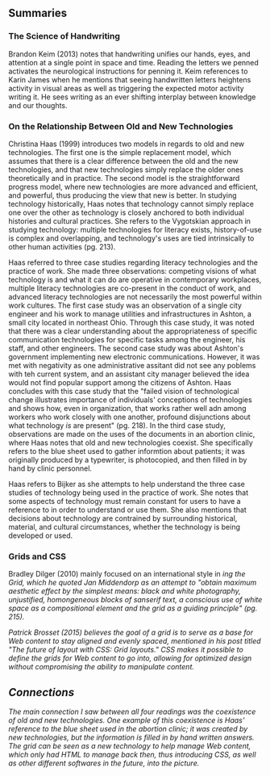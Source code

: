 ## Summaries

### The Science of Handwriting

Brandon Keim (2013) notes that handwriting unifies our hands, eyes, and attention at a single point in space and time. Reading the letters we penned activates the neurological instructions for penning it. Keim references to Karin James when he mentions that seeing handwritten letters heightens activity in visual areas as well as triggering the expected motor activity writing it. He sees writing as an ever shifting interplay between knowledge and our thoughts.

### On the Relationship Between Old and New Technologies

Christina Haas (1999) introduces two models in regards to old and new technologies. The first one is the simple replacement model, which assumes that there is a clear difference between the old and the new technologies, and that new technologies simply replace the older ones theoretically and in practice. The second model is the straightforward progress model, where new technologies are more advanced and efficient, and powerful, thus producing the view that new is better. In studying technology historically, Haas notes that technology cannot simply replace one over the other as technology is closely anchored to both individual histories and cultural practices. She refers to the Vygotskian approach in studying technology: multiple technologies for literacy exists, history-of-use is complex and overlapping, and technology's uses are tied intrinsically to other human activities (pg. 213).

Haas referred to three case studies regarding literacy technologies and the practice of work. She made three observations: competing visions of what technology is and what it can do are operative in contemporary workplaces, multiple literacy technologies are co-present in the conduct of work, and advanced literacy technologies are not necessarily the most powerful within work cultures. The first case study was an observation of a single city engineer and his work to manage utilities and infrastructures in Ashton, a small city located in northeast Ohio. Through this case study, it was noted that there was a clear understanding about the appropriateness of specific communication technologies for specific tasks among the engineer, his staff, and other engineers. The second case study was about Ashton's government implementing new electronic communications. However, it was met with negativity as one administrative assitant did not see any poblems with teh current system, and an assistant city manager believed the idea would not find popular support among the citizens of Ashton. Haas concludes with this case study that the "failed vision of technological change illustrates importance of individuals' conceptions of technologies and shows how, even in organization, that works rather well adn among workers who work closely with one another, profound disjunctions about what technology _is_ are present" (pg. 218). In the third case study, observations are made on the uses of the documents in an abortion clinic, where Haas notes that old and new technologies coexist. She specifically refers to the blue sheet used to gather informtion about patients; it was originally produced by a typewriter, is photocopied, and then filled in by hand by clinic personnel. 

Haas refers to Bijker as she attempts to help understand the three case studies of technology being used in the practice of work. She notes that some aspects of technology must remain constant for users to have a reference to in order to understand or use them. She also mentions that decisions about technology are contrained by surrounding historical, material, and cultural circumstances, whether the technology is being developed or used.

### Grids and CSS

Bradley Dilger (2010) mainly focused on an international style in _<table>ing the Grid_, which he quoted Jan Middendorp as an attempt to "obtain maximum aesthetic effect by the simplest means: black and white photography, unjustified, homongeneous blocks of sanserif text, a conscious use of white space as a compositional element and the grid as a guiding principle" (pg. 215). 

Patrick Brosset (2015) believes the goal of a grid is to serve as a base for Web content to stay aligned and evenly spaced, mentioned in his post titled "The future of layout with CSS: Grid layouts." CSS makes it possible to define the grids for Web content to go into, allowing for optimized design without compromising the ability to manipulate content.

## Connections

The main connection I saw between all four readings was the coexistence of old and new technologies. One example of this coexistence is Haas' reference to the blue sheet used in the abortion clinic; it was created by new technologies, but the information is filled in by hand written answers. The grid can be seen as a new technology to help manage Web content, which only had HTML to manage back then, thus introducing CSS, as well as other different softwares in the future, into the picture. 

